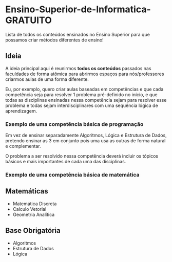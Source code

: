# Ensino-Superior-de-Informatica-GRATUITO
Lista de todos os conteúdos ensinados no Ensino Superior para que possamos criar métodos diferentes de ensino!

## Ideia

A ideia principal aqui é reunirmos **todos os conteúdos** passados nas faculdades de forma atômica para abrirmos espaços para nós/professores criarmos aulas de uma forma diferente.

Eu, por exemplo, quero criar aulas baseadas em competências e que cada competência seja para resolver 1 problema pré-definido no início, e que todas as disciplinas ensinadas nessa competência sejam para resolver esse problema e todas sejam interdisciplinares com uma sequência lógica de aprendizagem.

### Exemplo de uma competência básica de programação

Em vez de ensinar separadamente Algoritmos, Lógica e Estrutura de Dados, pretendo ensinar as 3 em conjunto pois uma usa as outras de forma natural e complementar.

O problema a ser resolvido nessa competência deverá incluir os tópicos básicos e mais importantes de cada uma das disciplinas.

### Exemplo de uma competência básica de matemática



## Matemáticas

- Matemática Discreta
- Calculo Vetorial 
- Geometria Analítica

## Base Obrigatória

- Algoritmos
- Estrutura de Dados
- Lógica
